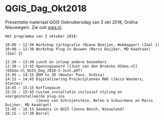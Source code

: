 # QGIS_Dag_Okt2018
Presentatie materiaal QGIS Gebruikersdag van 3 okt 2018, Ordina Nieuwegein. Zie ook 
[qgis.nl](http://www.qgis.nl/2018/09/24/aangepaste-tijden-programma-qgis-gebruikersdag/).

```
Het programma van 3 oktober 2018:

10:00 – 12:30 Workshop Cartografie (Niene Boeijen, Webmapper) (Zaal 1)
10:00 – 12:30 Workshop Plug-in Bouwen (Marco Duijker, MD Kwadraat) (Zaal 2)

12:30 – 13:30 Lunch en inloop andere bezoekers
13:30 – 13:45 Openingswoord ([Just van den Broecke OSGeo.nl](OSGeo.nl_QGIS_Dag_2018-2-Just.pdf) 
13:45 – 14:15 DEM to 3D (Wouter Poos, Ordina)
14:15 – 14:45 Digitalisering Projectplannen RWS (Jacco Wanders, Stantec)
14:45 – 15:15 Koffiepauze
15:15 – 15:45 Custom installatie inclusief styling en voorgeinstalleerde plug-ins 
              (Jonas van Schrojenstein, Nelen & Schuurmans en Marco Duijker, MD Kwadraat)
15:45 – 16:15 Geodata in QGIS (Jonna Bosch, Nieuwland)
16:15 – 17:30 Borrel
```
